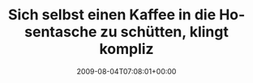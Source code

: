---
retweeted: false
source: <a href="http://twitter.com" rel="nofollow">Twitter Web Client</a>
entities:
  hashtags: []
  symbols: []
  user_mentions: []
  urls: []
display_text_range:
- '0'
- '108'
favorite_count: '0'
id_str: '3120462481'
truncated: false
retweet_count: '0'
id: '3120462481'
created_at: Tue Aug 04 07:08:01 +0000 2009
favorited: false
full_text: Sich selbst einen Kaffee in die Hosentasche zu schütten, klingt kompliziert.
  Isis aber nicht, keine Sorge...
lang: de
tags:
- pesos/twitter
date: '2009-08-04T07:08:01+00:00'
src: https://twitter.com/bascht/status/3120462481
original_url: https://twitter.com/bascht/status/3120462481
type: twitter_tweet
text: Sich selbst einen Kaffee in die Hosentasche zu schütten, klingt kompliziert.
  Isis aber nicht, keine Sorge...
title: Sich selbst einen Kaffee in die Hosentasche zu schütten, klingt kompliz

---